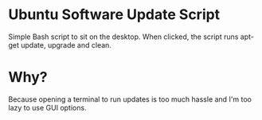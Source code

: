 # Ubuntu Software Update Script
Simple Bash script to sit on the desktop. When clicked, the script runs apt-get update, upgrade and clean.

# Why?
Because opening a terminal to run updates is too much hassle and I'm too lazy to use GUI options.
